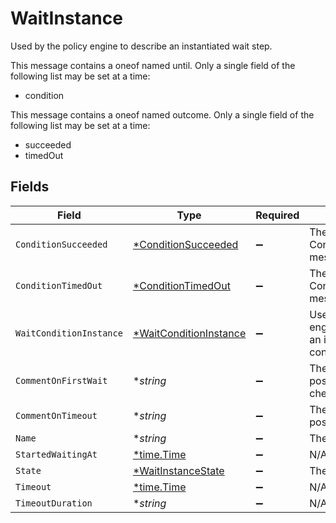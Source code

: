 # WaitInstance

Used by the policy engine to describe an instantiated wait step.

This message contains a oneof named until. Only a single field of the following list may be set at a time:
  - condition


This message contains a oneof named outcome. Only a single field of the following list may be set at a time:
  - succeeded
  - timedOut



## Fields

| Field                                                                       | Type                                                                        | Required                                                                    | Description                                                                 |
| --------------------------------------------------------------------------- | --------------------------------------------------------------------------- | --------------------------------------------------------------------------- | --------------------------------------------------------------------------- |
| `ConditionSucceeded`                                                        | [*ConditionSucceeded](../../models/shared/conditionsucceeded.md)            | :heavy_minus_sign:                                                          | The ConditionSucceeded message.                                             |
| `ConditionTimedOut`                                                         | [*ConditionTimedOut](../../models/shared/conditiontimedout.md)              | :heavy_minus_sign:                                                          | The ConditionTimedOut message.                                              |
| `WaitConditionInstance`                                                     | [*WaitConditionInstance](../../models/shared/waitconditioninstance.md)      | :heavy_minus_sign:                                                          | Used by the policy engine to describe an instantiated condition to wait on. |
| `CommentOnFirstWait`                                                        | **string*                                                                   | :heavy_minus_sign:                                                          | The comment to post on first failed check.                                  |
| `CommentOnTimeout`                                                          | **string*                                                                   | :heavy_minus_sign:                                                          | The comment to post if we timeout.                                          |
| `Name`                                                                      | **string*                                                                   | :heavy_minus_sign:                                                          | The name field.                                                             |
| `StartedWaitingAt`                                                          | [*time.Time](https://pkg.go.dev/time#Time)                                  | :heavy_minus_sign:                                                          | N/A                                                                         |
| `State`                                                                     | [*WaitInstanceState](../../models/shared/waitinstancestate.md)              | :heavy_minus_sign:                                                          | The state field.                                                            |
| `Timeout`                                                                   | [*time.Time](https://pkg.go.dev/time#Time)                                  | :heavy_minus_sign:                                                          | N/A                                                                         |
| `TimeoutDuration`                                                           | **string*                                                                   | :heavy_minus_sign:                                                          | N/A                                                                         |